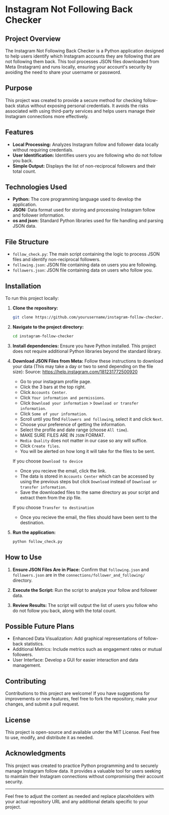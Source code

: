 # Instagram Not Following Back Checker

## Project Overview

The Instagram Not Following Back Checker is a Python application designed to help users identify which Instagram accounts they are following that are not following them back. This tool processes JSON files downloaded from Meta (Instagram) and runs locally, ensuring your account's security by avoiding the need to share your username or password.

## Purpose

This project was created to provide a secure method for checking follow-back status without exposing personal credentials. It avoids the risks associated with using third-party services and helps users manage their Instagram connections more effectively.

## Features

- **Local Processing:** Analyzes Instagram follow and follower data locally without requiring credentials.
- **User Identification:** Identifies users you are following who do not follow you back.
- **Simple Output:** Displays the list of non-reciprocal followers and their total count.

## Technologies Used

- **Python:** The core programming language used to develop the application.
- **JSON:** Data format used for storing and processing Instagram follow and follower information.
- **os and json:** Standard Python libraries used for file handling and parsing JSON data.

## File Structure

- `follow_check.py`: The main script containing the logic to process JSON files and identify non-reciprocal followers.
- `following.json`: JSON file containing data on users you are following.
- `followers.json`: JSON file containing data on users who follow you.

## Installation

To run this project locally:

1. **Clone the repository:**
   ```bash
   git clone https://github.com/yourusername/instagram-follow-checker.git
   ```

2. **Navigate to the project directory:**
   ```bash
   cd instagram-follow-checker
   ```

3. **Install dependencies:**
   Ensure you have Python installed. This project does not require additional Python libraries beyond the standard library.

4. **Download JSON Files from Meta:**
   Follow these instructions to download your data (This may take a day or two to send depending on the file size):
   Source: https://help.instagram.com/181231772500920
   - Go to your instagram profile page.
   - Click the 3 bars at the top right.
   - Click `Accounts Center`.
   - Click `Your information and permissions`.
   - Click `Download your information` > `Download or transfer information`.
   - Click `Some of your information`.
   - Scroll until you find `Followers and following`, select it and click `Next`.
   - Choose your preference of getting the information.
   - Select the profile and date range (choose `All time`).
   - MAKE SURE FILES ARE IN `JSON` FORMAT.
   - `Media Quality` does not matter in our case so any will suffice.
   - Click `Create files`.
   - You will be alerted on how long it will take for the files to be sent.
     
   If you choose `Download to device`
   - Once you recieve the email, click the link.
   - The data is stored in `Accounts Center` which can be accessed by using the previous steps but click `Download` instead of `Download or transfer information`.
   - Save the downloaded files to the same directory as your script and extract them from the zip file.

   If you choose `Transfer to destination`
   - Once you recieve the email, the files should have been sent to the destination.

6. **Run the application:**
   ```bash
   python follow_check.py
   ```

## How to Use

1. **Ensure JSON Files Are in Place:**
   Confirm that `following.json` and `followers.json` are in the `connections/follower_and_following/` directory.

2. **Execute the Script:**
   Run the script to analyze your follow and follower data.

3. **Review Results:**
   The script will output the list of users you follow who do not follow you back, along with the total count.

## Possible Future Plans
  - Enhanced Data Visualization: Add graphical representations of follow-back statistics.
  - Additional Metrics: Include metrics such as engagement rates or mutual followers.
  - User Interface: Develop a GUI for easier interaction and data management.

## Contributing

Contributions to this project are welcome! If you have suggestions for improvements or new features, feel free to fork the repository, make your changes, and submit a pull request.

## License

This project is open-source and available under the MIT License. Feel free to use, modify, and distribute it as needed.

## Acknowledgments

This project was created to practice Python programming and to securely manage Instagram follow data. It provides a valuable tool for users seeking to maintain their Instagram connections without compromising their account security.

---

Feel free to adjust the content as needed and replace placeholders with your actual repository URL and any additional details specific to your project.
